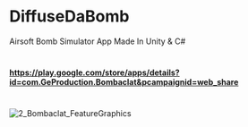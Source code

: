 # DiffuseDaBomb
Airsoft Bomb Simulator App Made In Unity &amp; C#
#
**https://play.google.com/store/apps/details?id=com.GeProduction.Bombaclat&pcampaignid=web_share**
#
![2_Bombaclat_FeatureGraphics](https://github.com/gepthecoder/DiffuseDaBomb/assets/38008294/116ef027-fcbb-4098-b12d-dffd95534583)

